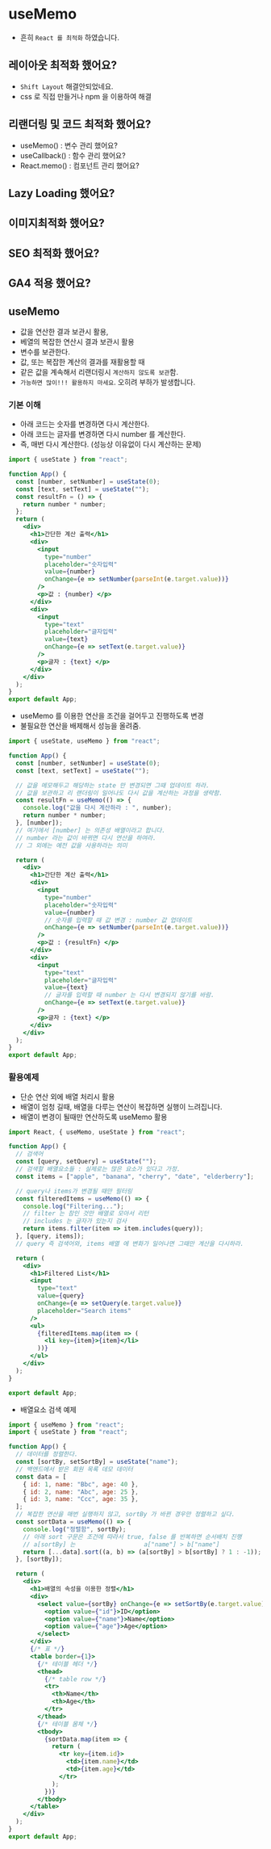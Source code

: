 # useMemo

- 흔히 `React 를 최적화` 하였습니다.

## 레이아웃 최적화 했어요?

- `Shift Layout` 해결안되었네요.
- css 로 직접 만들거나 npm 을 이용하여 해결

## 리랜더링 및 코드 최적화 했어요?

- useMemo() : 변수 관리 했어요?
- useCallback() : 함수 관리 했어요?
- React.memo() : 컴포넌트 관리 했어요?

## Lazy Loading 했어요?

## 이미지최적화 했어요?

## SEO 최적화 했어요?

## GA4 적용 했어요?

## useMemo

- 값을 연산한 결과 보관시 활용,
- 베열의 복잡한 연산시 결과 보관시 활용
- 변수를 보관한다.
- 값, 또는 복잡한 계산의 결과를 재활용할 때
- 같은 값을 계속해서 리랜더링시 `계산하지 않도록 보관`함.
- `가능하면 많이!!! 활용하지 마세요`. 오히려 부하가 발생합니다.

### 기본 이해

- 아래 코드는 숫자를 변경하면 다시 계산한다.
- 아래 코드는 글자를 변경하면 다시 number 를 계산한다.
- 즉, 매번 다시 계산한다. (성능상 이유없이 다시 계산하는 문제)

```jsx
import { useState } from "react";

function App() {
  const [number, setNumber] = useState(0);
  const [text, setText] = useState("");
  const resultFn = () => {
    return number * number;
  };
  return (
    <div>
      <h1>간단한 계산 출력</h1>
      <div>
        <input
          type="number"
          placeholder="숫자입력"
          value={number}
          onChange={e => setNumber(parseInt(e.target.value))}
        />
        <p>값 : {number} </p>
      </div>
      <div>
        <input
          type="text"
          placeholder="글자입력"
          value={text}
          onChange={e => setText(e.target.value)}
        />
        <p>글자 : {text} </p>
      </div>
    </div>
  );
}
export default App;
```

- useMemo 를 이용한 연산을 조건을 걸어두고 진행하도록 변경
- 불필요한 연산을 배제해서 성능을 올려줌.

```jsx
import { useState, useMemo } from "react";

function App() {
  const [number, setNumber] = useState(0);
  const [text, setText] = useState("");

  // 값을 메모해두고 해당하는 state 만 변경되면 그때 업데이트 하라.
  // 값을 보관하고 리 랜더링이 일어나도 다시 값을 계산하는 과정을 생략함.
  const resultFn = useMemo(() => {
    console.log("값을 다시 계산하라 : ", number);
    return number * number;
  }, [number]);
  // 여기에서 [number] 는 의존성 배열이라고 합니다.
  // number 라는 값이 바뀌면 다시 연산을 하여라.
  // 그 외에는 예전 값을 사용하라는 의미

  return (
    <div>
      <h1>간단한 계산 출력</h1>
      <div>
        <input
          type="number"
          placeholder="숫자입력"
          value={number}
          // 숫자를 입력할 때 값 변경 : number 값 업데이트
          onChange={e => setNumber(parseInt(e.target.value))}
        />
        <p>값 : {resultFn} </p>
      </div>
      <div>
        <input
          type="text"
          placeholder="글자입력"
          value={text}
          // 글자를 입력할 때 number 는 다시 변경되지 않기를 바람.
          onChange={e => setText(e.target.value)}
        />
        <p>글자 : {text} </p>
      </div>
    </div>
  );
}
export default App;
```

### 활용예제

- 단순 연산 외에 배열 처리시 활용
- 배열이 엄청 길때, 배열을 다루는 연산이 복잡하면 실행이 느려집니다.
- 배열이 변경이 될때만 연산하도록 useMemo 활용

```jsx
import React, { useMemo, useState } from "react";

function App() {
  // 검색어
  const [query, setQuery] = useState("");
  // 검색할 배열요소들 : 실제로는 많은 요소가 있다고 가정.
  const items = ["apple", "banana", "cherry", "date", "elderberry"];

  // query나 items가 변경될 때만 필터링
  const filteredItems = useMemo(() => {
    console.log("Filtering...");
    // filter 는 참인 것만 배열로 모아서 리턴
    // includes 는 글자가 있는지 검사
    return items.filter(item => item.includes(query));
  }, [query, items]);
  // query 즉 검색어와, items 배열 에 변화가 일어나면 그때만 계산을 다시하라.

  return (
    <div>
      <h1>Filtered List</h1>
      <input
        type="text"
        value={query}
        onChange={e => setQuery(e.target.value)}
        placeholder="Search items"
      />
      <ul>
        {filteredItems.map(item => (
          <li key={item}>{item}</li>
        ))}
      </ul>
    </div>
  );
}

export default App;
```

- 배열요소 검색 예제

```jsx
import { useMemo } from "react";
import { useState } from "react";

function App() {
  // 데이터를 정렬한다.
  const [sortBy, setSortBy] = useState("name");
  // 백엔드에서 받은 회원 목록 데모 데이터
  const data = [
    { id: 1, name: "Bbc", age: 40 },
    { id: 2, name: "Abc", age: 25 },
    { id: 3, name: "Ccc", age: 35 },
  ];
  // 복잡한 연산을 매번 실행하지 않고, sortBy 가 바뀐 경우만 정렬하고 싶다.
  const sortData = useMemo(() => {
    console.log("정렬함", sortBy);
    // 아래 sort 구문은 조건에 따라서 true, false 를 반복하면 순서배치 진행
    // a[sortBy] 는                   a["name"] > b["name"]
    return [...data].sort((a, b) => (a[sortBy] > b[sortBy] ? 1 : -1));
  }, [sortBy]);

  return (
    <div>
      <h1>배열의 속성을 이용한 정렬</h1>
      <div>
        <select value={sortBy} onChange={e => setSortBy(e.target.value)}>
          <option value={"id"}>ID</option>
          <option value={"name"}>Name</option>
          <option value={"age"}>Age</option>
        </select>
      </div>
      {/* 표 */}
      <table border={1}>
        {/* 테이블 헤더 */}
        <thead>
          {/* table row */}
          <tr>
            <th>Name</th>
            <th>Age</th>
          </tr>
        </thead>
        {/* 테이블 몸체 */}
        <tbody>
          {sortData.map(item => {
            return (
              <tr key={item.id}>
                <td>{item.name}</td>
                <td>{item.age}</td>
              </tr>
            );
          })}
        </tbody>
      </table>
    </div>
  );
}
export default App;
```
